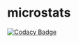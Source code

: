 # microstats

[![Codacy Badge](https://api.codacy.com/project/badge/Grade/1ee751320c344b90be361dc96f50fbbe)](https://www.codacy.com/app/sv-code/microstats?utm_source=github.com&utm_medium=referral&utm_content=sv-code/microstats&utm_campaign=badger)